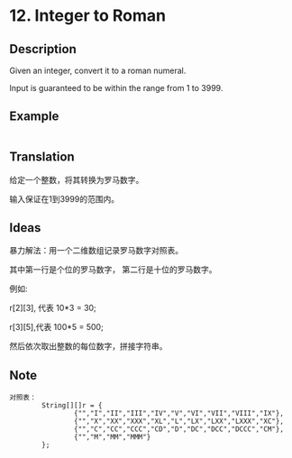 # 12. Integer to Roman
## Description
Given an integer, convert it to a roman numeral.

Input is guaranteed to be within the range from 1 to 3999.

## Example
```$xslt
```
## Translation
给定一个整数，将其转换为罗马数字。 

输入保证在1到3999的范围内。

## Ideas
暴力解法：用一个二维数组记录罗马数字对照表。

其中第一行是个位的罗马数字， 第二行是十位的罗马数字。

例如: 

r[2][3], 代表 10*3 = 30;

r[3][5],代表 100*5 = 500;

然后依次取出整数的每位数字，拼接字符串。


## Note

```$xslt
对照表：
        String[][]r = {
                {"","I","II","III","IV","V","VI","VII","VIII","IX"},
                {"","X","XX","XXX","XL","L","LX","LXX","LXXX","XC"},
                {"","C","CC","CCC","CD","D","DC","DCC","DCCC","CM"},
                {"","M","MM","MMM"}
        };

``` 